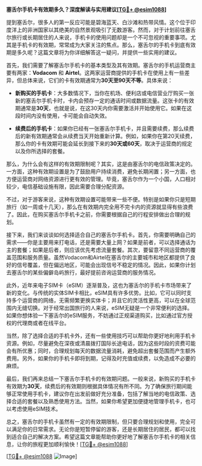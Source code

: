 **塞舌尔手机卡有效期多久？深度解读与实用建议[[TG💪+ @esim1088](https://t.me/s/esim1088)]**

提到塞舌尔，很多人的第一反应可能是碧海蓝天、白沙滩和热带风情。这个位于印度洋上的非洲国家以其绝美的自然景观吸引了无数游客。然而，对于计划前往塞舌尔旅行或长期居住的人来说，手机卡的使用问题却是一个不可忽视的重要事项。尤其是手机卡的有效期，常常成为大家关注的焦点。那么，塞舌尔的手机卡到底有效期是多久呢？这篇文章将为你详细解答这一疑问，并提供一些实用的建议。

首先，我们需要了解塞舌尔手机卡的基本类型及其有效期。塞舌尔的手机运营商主要有两家：**Vodacom** 和 **Airtel**。这两家运营商提供的手机卡在使用上有一些差异，但总体来说，它们的卡有效期通常为**30天至90天不等**。具体来说：

- **新购买的手机卡**：大多数情况下，当你在机场、便利店或电信营业厅购买一张新的塞舌尔手机卡时，卡内会预存一定的通话时间或数据流量。这张卡的有效期通常是**30天**，也就是说，在这30天内你需要激活并开始使用它。如果在这段时间内没有使用，卡可能会自动失效。
  
- **续费后的手机卡**：如果你已经有一张塞舌尔手机卡，并且需要续费，那么续费后的新有效期通常会从续费当天开始重新计算。例如，如果你在第20天续费，那么你的卡有效期可能会延长到接下来的**30天或60天**，取决于运营商的规定以及你所选择的套餐。

那么，为什么会有这样的有效期限制呢？其实，这是由塞舌尔的电信政策决定的。一方面，这种有效期设置是为了鼓励用户持续消费，避免长期闲置；另一方面，也方便运营商对网络资源进行更有效的管理。毕竟，塞舌尔作为一个小国，人口相对较少，电信基础设施有限，因此需要合理分配资源。

不过，对于游客来说，这种有效期设置可能带来一些不便。特别是如果你只是短期旅行（如一周或十几天），那么在有效期内完全用不完卡内的资源就显得有些浪费了。因此，在购买塞舌尔手机卡之前，你需要根据自己的行程安排做出合理的规划。

接下来，我们来谈谈如何选择适合自己的塞舌尔手机卡。首先，你需要明确自己的需求——你是主要用来打电话，还是需要大量上网？如果是前者，可以选择通话为主的套餐；如果是后者，则应该优先考虑流量套餐。其次，要留意不同运营商的覆盖范围和服务质量。虽然Vodacom和Airtel在塞舌尔的主要城市和地区都提供了良好的信号覆盖，但在偏远地区，可能会出现信号不稳定的情况。因此，如果你计划去塞舌尔的某些偏僻岛屿旅行，最好提前咨询运营商的服务情况。

此外，近年来电子SIM卡（eSIM）逐渐普及，这也为塞舌尔的手机卡市场带来了新的变化。与传统的实体SIM卡相比，eSIM具有许多优势。比如，它可以同时支持多个运营商的网络，无需频繁更换实体卡；并且它的灵活性更高，可以在全球范围内无缝切换。对于经常出国旅行的人来说，eSIM无疑是一个非常便利的选择。如果你想体验一下塞舌尔的eSIM服务，不妨通过正规渠道购买，比如通过官方授权的代理商或者在线平台。

当然，除了选择合适的手机卡外，还有一些使用技巧可以帮助你更好地利用手机卡资源。例如，尽量避免在深夜或清晨拨打国际长途电话，因为这些时段的资费可能会有所优惠；同时，合理规划每天的数据流量消耗，避免超出套餐范围而产生额外费用。另外，如果你的手机卡即将到期，记得及时充值或续费，以免造成不必要的麻烦。

最后，我们再来总结一下塞舌尔手机卡的有效期问题。一般来说，新购买的手机卡有效期为**30天**，续费后的有效期则根据具体情况有所不同。为了确保旅行期间能够正常使用手机卡，建议你在出发前做好充分准备，包括了解当地的电信政策、选择合适的套餐以及熟悉使用方法。当然，如果你希望更加便捷地管理手机卡，也可以考虑使用eSIM技术。

总之，塞舌尔的手机卡虽然有一定的有效期限制，但只要合理规划和使用，完全可以满足你的日常需求。无论你是短暂停留的游客，还是长期居住的居民，都可以找到适合自己的解决方案。希望这篇文章能帮助你更好地了解塞舌尔手机卡的相关信息，让你的旅程更加顺利愉快！[[TG💪+ @esim1088](https://t.me/s/esim1088)]

[[TG💪+ @esim1088](https://t.me/s/esim1088) ![Image](https://i.postimg.cc/4NQfJmqS/Snipaste-2025-05-13-00-14-12.png)]